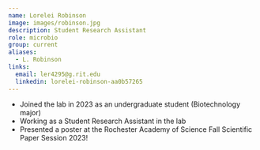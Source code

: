 ```yaml
---
name: Lorelei Robinson
image: images/robinson.jpg
description: Student Research Assistant
role: microbio
group: current
aliases:
  - L. Robinson
links:
  email: ler4295@g.rit.edu
  linkedin: lorelei-robinson-aa0b57265
---
```


- Joined the lab in 2023 as an undergraduate student (Biotechnology major)
- Working as a Student Research Assistant in the lab
- Presented a poster at the Rochester Academy of Science Fall Scientific Paper Session 2023!